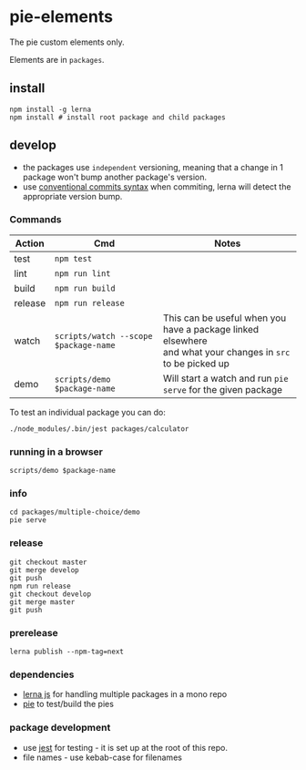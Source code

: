 # pie-elements

The pie custom elements only.

Elements are in `packages`.

## install

```shell
npm install -g lerna
npm install # install root package and child packages
```

## develop

* the packages use `independent` versioning, meaning that a change in 1 package won't bump another package's version.
* use [conventional commits syntax][ccs] when commiting, lerna will detect the appropriate version bump.

### Commands

| Action  | Cmd                                   | Notes                                                                                                           |
| ------- | ------------------------------------- | --------------------------------------------------------------------------------------------------------------- |
| test    | `npm test`                            |                                                                                                                 |
| lint    | `npm run lint`                        |                                                                                                                 |
| build   | `npm run build`                       |                                                                                                                 |
| release | `npm run release`                     |                                                                                                                 |
| watch   | `scripts/watch --scope $package-name` | This can be useful when you have a package linked elsewhere <br/>and what your changes in `src` to be picked up |
| demo    | `scripts/demo $package-name`          | Will start a watch and run `pie serve` for the given package                                                    |

To test an individual package you can do:

```shell
./node_modules/.bin/jest packages/calculator
```

### running in a browser

`scripts/demo $package-name`

### info

```shell
cd packages/multiple-choice/demo
pie serve
```

### release

```shell
git checkout master
git merge develop
git push
npm run release
git checkout develop
git merge master
git push
```

### prerelease

```shell
lerna publish --npm-tag=next
```

### dependencies

* [lerna js][lerna] for handling multiple packages in a mono repo
* [pie][pie] to test/build the pies

### package development

* use [jest][jest] for testing - it is set up at the root of this repo.
* file names - use kebab-case for filenames

[lerna]: https://lernajs.io/
[pie]: http://pie-framework.org
[ccs]: https://conventionalcommits.org/
[jest]: https://github.com/facebook/jest
